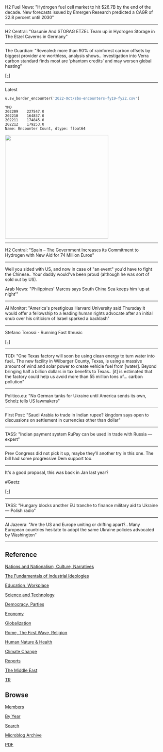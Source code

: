 
H2 Fuel News: "Hydrogen fuel cell market to hit $26.7B by the end of
the decade. New forecasts issued by Emergen Research predicted a CAGR
of 22.8 percent until 2030"

---

H2 Central: "Gasunie And STORAG ETZEL Team up in Hydrogen Storage in
The Etzel Caverns in Germany"

---

The Guardian: "Revealed: more than 90% of rainforest carbon offsets by
biggest provider are worthless, analysis shows.. Investigation into
Verra carbon standard finds most are ‘phantom credits’ and may worsen
global heating"

[[-]](https://www.theguardian.com/environment/2023/jan/18/revealed-forest-carbon-offsets-biggest-provider-worthless-verra-aoe)

---

Latest

```python
u.sw_border_encounter('2022-Oct/sbo-encounters-fy19-fy22.csv')
```

```text
YMD
202209    227547.0
202210    164837.0
202211    174845.0
202212    179253.0
Name: Encounter Count, dtype: float64
```

<img width="340" src="border_enc_1.jpg"/>

---

H2 Central: "Spain – The Government Increases its Commitment to
Hydrogen with New Aid for 74 Million Euros"

---

Well you sided with US, and now in case of "an event" you'd have to
fight the Chinese.. Your daddy would've been proud (although he was
sort of sold out by US).

Arab News: "Philippines’ Marcos says South China Sea keeps him ‘up at
night’"

---

Al Monitor: "America's prestigious Harvard University said Thursday it
would offer a fellowship to a leading human rights advocate after an
initial snub over his criticism of Israel sparked a backlash"

---

Stefano Torossi - Running Fast \#music

[[-]](https://youtu.be/T86oQ8DNpNw)

---

TCD: "One Texas factory will soon be using clean energy to turn water
into fuel.. The new facility in Wilbarger County, Texas, is using a
massive amount of wind and solar power to create vehicle fuel from
[water]. Beyond bringing half a billion dollars in tax benefits to
Texas.. [it] is estimated that the factory could help us avoid more
than 55 million tons of... carbon pollution"

---

Politico.eu: "No German tanks for Ukraine until America sends its own,
Scholz tells US lawmakers"

---

First Post: "Saudi Arabia to trade in Indian rupee? kingdom says open
to discussions on settlement in currencies other than dollar"

---

TASS: "Indian payment system RuPay can be used in trade with Russia — expert"

---

Prev Congress did not pick it up, maybe they'll another try in this
one. The bill had some progressive Dem support too.

---

It's a good proposal, this was back in Jan last year?

\#Gaetz

[[-]](https://masto.ai/@muratk3n/109655048562825311)

---

TASS: "Hungary blocks another EU tranche to finance military aid to
Ukraine — Polish radio"

---

Al Jazeera: "Are the US and Europe uniting or drifting apart?.. Many
European countries hesitate to adopt the same Ukraine policies
advocated by Washington"

---

## Reference

[Nations and Nationalism, Culture, Narratives](2013/02/nations-and-nationalism.html)

[The Fundamentals of Industrial Ideologies](2011/04/fundamentals-of-industrial-ideologies.html)

[Education, Workplace](2017/09/education-workplace.html)

[Science and Technology](2018/09/science-technology.html)

[Democracy, Parties](2016/11/democracy.html)

[Economy](2018/05/economy.html)

[Globalization](2018/09/globalization.html)

[Rome, The First Wave, Religion](2017/12/rome.html)

[Human Nature & Health](2020/07/human-nature.html)

[Climate Change](2018/12/climate.html)

[Reports](2019/05/reports.html)

[The Middle East](2019/07/middleeast.html)

[TR](../tr)

## Browse

[Members](2022/08/members.html)

[By Year](years.html)

[Search](search.html)

[Microblog Archive](mbl/index.html)

[PDF](https://drive.google.com/uc?export=view&id=1FSi-1MnqXVq_PVTEXzzflwN8-7h92N_R)
